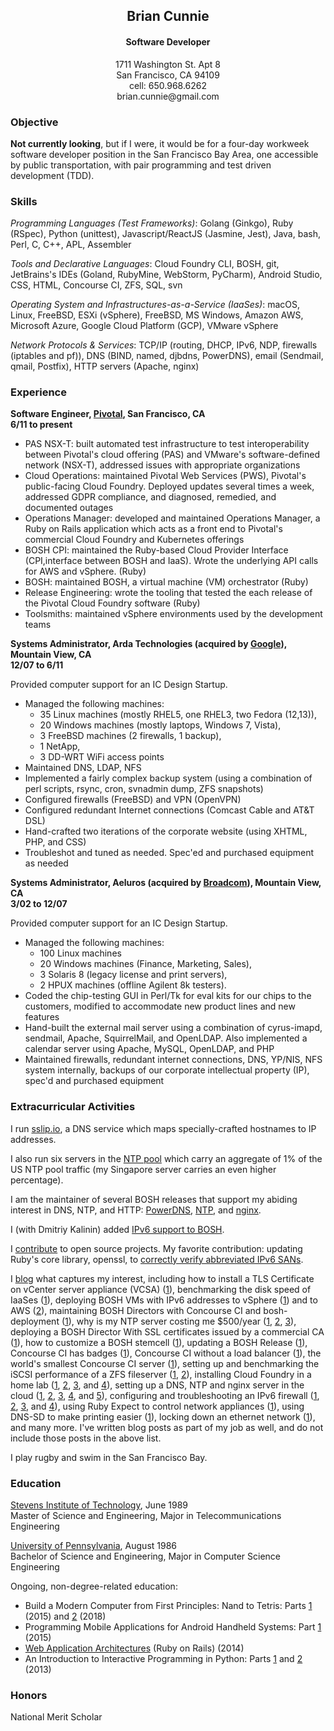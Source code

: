 <h2 align="center">Brian Cunnie</h2>

<h4 align="center">Software Developer</h4>

<p align="center">
1711 Washington St. Apt 8<br />
San Francisco, CA  94109<br />
cell: 650.968.6262<br />
brian.cunnie@gmail.com
</p>

### Objective

**Not currently looking**, but if I were, it would be for a four-day workweek
software developer position in the San Francisco Bay Area, one accessible by
public transportation, with pair programming and test driven development (TDD).

### Skills

_Programming Languages (Test Frameworks)_: Golang (Ginkgo), Ruby (RSpec), Python
(unittest), Javascript/ReactJS (Jasmine, Jest), Java, bash, Perl, C, C++, APL,
Assembler

_Tools and Declarative Languages_: Cloud Foundry CLI, BOSH, git, JetBrains's
IDEs (Goland, RubyMine, WebStorm, PyCharm), Android Studio, CSS, HTML, Concourse
CI, ZFS, SQL, svn

_Operating System and Infrastructures-as-a-Service (IaaSes)_: macOS, Linux,
FreeBSD, ESXi (vSphere), FreeBSD, MS Windows, Amazon AWS, Microsoft Azure,
Google Cloud Platform (GCP), VMware vSphere

_Network Protocols & Services_: TCP/IP (routing, DHCP, IPv6, NDP, firewalls
(iptables and pf)), DNS (BIND, named, djbdns, PowerDNS), email (Sendmail, qmail,
Postfix), HTTP servers (Apache, nginx)

### Experience

**Software Engineer, [Pivotal](https://pivotal.io/), San Francisco, CA<br />
6/11 to present**

- PAS NSX-T: built automated test infrastructure to test interoperability
  between Pivotal's cloud offering (PAS) and VMware's software-defined network
  (NSX-T), addressed issues with appropriate organizations
- Cloud Operations: maintained Pivotal Web Services (PWS), Pivotal's
  public-facing Cloud Foundry. Deployed updates several times a week, addressed
  GDPR compliance, and diagnosed, remedied, and documented outages
- Operations Manager: developed and maintained Operations Manager, a Ruby on
  Rails application which acts as a front end to Pivotal's commercial Cloud
  Foundry and Kubernetes offerings
- BOSH CPI: maintained the Ruby-based Cloud Provider Interface (CPI,interface
  between BOSH and IaaS). Wrote the underlying API calls for AWS and vSphere.
  (Ruby)
- BOSH: maintained BOSH, a virtual machine (VM) orchestrator (Ruby)
- Release Engineering: wrote the tooling that tested the each release of
  the Pivotal Cloud Foundry software (Ruby)
- Toolsmiths: maintained vSphere environments used by the development teams

**Systems Administrator, Arda Technologies (acquired by
[Google](https://www.google.com/)), Mountain View, CA<br />
12/07 to 6/11**

Provided computer support for an IC Design Startup.

* Managed the following machines:
    * 35 Linux machines (mostly RHEL5, one RHEL3, two Fedora (12,13)),
    * 20 Windows machines (mostly laptops, Windows 7, Vista),
    * 3 FreeBSD machines (2 firewalls, 1 backup),
    * 1 NetApp,
    * 3 DD-WRT WiFi access points
* Maintained DNS, LDAP, NFS
* Implemented a fairly complex backup system (using a combination of perl scripts, rsync, cron, svnadmin dump, ZFS snapshots)
* Configured firewalls (FreeBSD) and VPN (OpenVPN)
* Configured redundant Internet connections (Comcast Cable and AT&T DSL)
* Hand-crafted two iterations of the corporate website (using XHTML, PHP, and CSS)
* Troubleshot and tuned as needed. Spec'ed and purchased equipment as needed

**Systems Administrator, Aeluros (acquired by
[Broadcom](https://www.broadcom.com/)), Mountain View, CA<br />
3/02 to 12/07**

Provided computer support for an IC Design Startup.

* Managed the following machines:
    * 100 Linux machines
    * 20 Windows machines (Finance, Marketing, Sales),
    * 3 Solaris 8 (legacy license and print servers),
    * 2 HPUX machines (offline Agilent 8k testers).
* Coded the chip-testing GUI in Perl/Tk for eval kits for our chips to the customers, modified to accommodate new product lines and new features
* Hand-built the external mail server using a combination of cyrus-imapd, sendmail, Apache, SquirrelMail, and OpenLDAP. Also implemented a calendar server using Apache, MySQL, OpenLDAP, and PHP
* Maintained firewalls, redundant internet connections, DNS, YP/NIS, NFS system internally, backups of our corporate intellectual property (IP), spec'd and purchased equipment

### Extracurricular Activities

I run [sslip.io](https://sslip.io/), a DNS service which maps
specially-crafted hostnames to IP addresses.

I also run six servers in the [NTP
pool](https://www.ntppool.org/user/cunnie) which carry an aggregate of 1% of the
US NTP pool traffic (my Singapore server carries an even higher percentage).

I am the maintainer of several BOSH releases that support my abiding interest in
DNS, NTP, and HTTP:
[PowerDNS](https://github.com/cloudfoundry-community/pdns-release),
[NTP](https://github.com/cloudfoundry-community/ntp-release), and
[nginx](https://github.com/cloudfoundry-community/nginx-release).

I (with Dmitriy Kalinin) added [IPv6 support to
BOSH](https://bosh.io/docs/guide-ipv6-on-vsphere/).

I [contribute](https://github.com/cunnie?tab=contributions) to open source
projects. My favorite contribution: updating Ruby's core library, openssl, to
[correctly verify abbreviated IPv6
SANs](https://github.com/ruby/openssl/commit/9322a104d16b02c7a79f9ab589859c9d63fabf52).

I [blog](https://engineering.pivotal.io/authors/cunnie/) what captures my
interest, including how to install a TLS Certificate on vCenter server appliance
(VCSA) ([1](https://engineering.pivotal.io/post/vcenter_6.7_tls/)), benchmarking
the disk speed of IaaSes
([1](https://engineering.pivotal.io/post/gobonniego_results/)), deploying BOSH
VMs with IPv6 addresses to vSphere
([1](https://engineering.pivotal.io/post/bosh-on-ipv6-2/)) and to AWS
([2](https://engineering.pivotal.io/post/bosh-on-ipv6/)), maintaining BOSH
Directors with Concourse CI and bosh-deployment
([1](https://engineering.pivotal.io/post/bosh-deployed-with-concourse/)), why is
my NTP server costing me $500/year
([1](https://content.pivotal.io/blog/why-is-my-ntp-server-costing-500-year-part-1),
[2](https://content.pivotal.io/blog/why-is-my-ntp-server-costing-me-500-year-part-2-characterizing-the-ntp-clients),
[3](https://engineering.pivotal.io/post/ntp-costs-500/)), deploying a BOSH
Director With SSL certificates issued by a commercial CA
([1](https://engineering.pivotal.io/post/bosh-ssl/)), how to customize a BOSH
stemcell ([1](https://engineering.pivotal.io/post/bosh-customize-stemcell/)),
updating a BOSH Release
([1](https://engineering.pivotal.io/post/updating-a-bosh-release/)), Concourse CI
has badges ([1](https://engineering.pivotal.io/post/concourse-badges/)),
Concourse CI without a load balancer
([1](https://engineering.pivotal.io/post/concourse-no-elb/)), the world's
smallest Concourse CI server
([1](https://engineering.pivotal.io/post/worlds-smallest-concourse-server/)),
setting up and benchmarking the iSCSI performance of a ZFS fileserver
([1](https://content.pivotal.io/blog/high-performing-mid-range-nas-server),
[2](https://content.pivotal.io/blog/a-high-performing-mid-range-nas-server-part-2-performance-tuning-for-iscsi)),
installing Cloud Foundry in a home lab
([1](https://content.pivotal.io/blog/worlds-smallest-iaas-part-1),
[2](https://content.pivotal.io/blog/worlds-smallest-iaas-part-2),
[3](https://content.pivotal.io/blog/worlds-smallest-iaas-part-3-the-paas), and
[4](https://content.pivotal.io/blog/worlds-smallest-iaas-part-4-hello-world)), setting
up a DNS, NTP and nginx server in the cloud
([1](https://content.pivotal.io/blog/set-freebsd-server-hetzner-part-1),
[2](https://content.pivotal.io/blog/part-2-configure-secondary-dns-ns-server),
[3](https://content.pivotal.io/blog/server-participated-large-scale-attack),
[4](https://content.pivotal.io/blog/setting-freebsd-server-hetzner-part-4-nginx), and
[5](https://content.pivotal.io/blog/setting-freebsd-server-hetzner-part-4-php-ssi-ssl-redirects)),
configuring and troubleshooting an IPv6 firewall
([1](https://content.pivotal.io/blog/configuring-freebsd-9-1-as-an-ipv6-firewallrouter),
[2](https://content.pivotal.io/blog/how-i-grabbed-18-quintillion-ip-addresses-from-comcast-and-they-didnt-even-care),
[3](https://content.pivotal.io/blog/configuring-freebsd-9-1-as-an-ipv6-dhcp-client), and
[4](https://content.pivotal.io/blog/made-ipv6-router-unreachable-overly-aggressive-firewall-rules)),
using Ruby Expect to control network appliances
([1](https://content.pivotal.io/blog/using-ruby-expect-library-to-reboot-ruckus-wireless-access-points-via-ssh)),
using DNS-SD to make printing easier
([1](https://content.pivotal.io/blog/moving-printers-and-common-resources-to-a-separate-network-and-making-them-easily-available-via-bonjour-and-dns-sd)),
locking down an ethernet network
([1](https://content.pivotal.io/blog/shunting-ethernet-guests-to-a-safe-network)), and
many more. I've written blog posts as part of my job as well, and do not include
those posts in the above list.

I play rugby and swim in the San Francisco Bay.

### Education

[Stevens Institute of Technology](https://www.stevens.edu/sit/), June 1989<br />
Master of Science and Engineering, Major in Telecommunications Engineering

[University of Pennsylvania](https://www.upenn.edu/), August 1986<br />
Bachelor of Science and Engineering, Major in Computer Science Engineering

Ongoing, non-degree-related education:

- Build a Modern Computer from First Principles: Nand to Tetris: Parts
  [1](https://www.coursera.org/account/accomplishments/records/3GXLPXU6MFRM) (2015) and
  [2](https://www.coursera.org/account/accomplishments/records/8PFEYLD45R) (2018)
- Programming Mobile Applications for Android Handheld Systems: Part
  [1](https://www.coursera.org/account/accomplishments/records/YCZ54M3QJU) (2015)
- [Web Application
  Architectures](https://www.coursera.org/account/accomplishments/records/BT4R5EZX9Z)
  (Ruby on Rails) (2014)
- An Introduction to Interactive Programming in Python: Parts
  [1](https://www.coursera.org/account/accomplishments/records/NC9TKC5YDE) and
  [2](https://www.coursera.org/account/accomplishments/records/6FCYBUF2MX) (2013)

### Honors

National Merit Scholar

